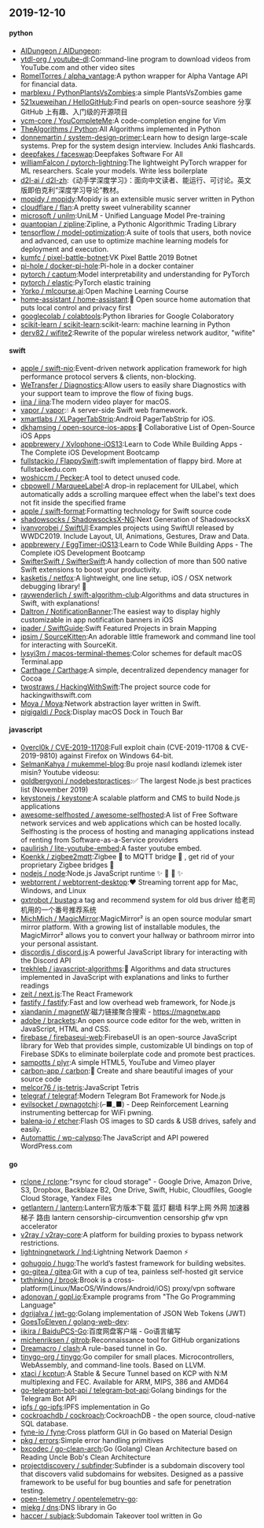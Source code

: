 ## 2019-12-10

#### python
* [AIDungeon / AIDungeon](https://github.com/AIDungeon/AIDungeon):
* [ytdl-org / youtube-dl](https://github.com/ytdl-org/youtube-dl):Command-line program to download videos from YouTube.com and other video sites
* [RomelTorres / alpha_vantage](https://github.com/RomelTorres/alpha_vantage):A python wrapper for Alpha Vantage API for financial data.
* [marblexu / PythonPlantsVsZombies](https://github.com/marblexu/PythonPlantsVsZombies):a simple PlantsVsZombies game
* [521xueweihan / HelloGitHub](https://github.com/521xueweihan/HelloGitHub):Find pearls on open-source seashore 分享 GitHub 上有趣、入门级的开源项目
* [ycm-core / YouCompleteMe](https://github.com/ycm-core/YouCompleteMe):A code-completion engine for Vim
* [TheAlgorithms / Python](https://github.com/TheAlgorithms/Python):All Algorithms implemented in Python
* [donnemartin / system-design-primer](https://github.com/donnemartin/system-design-primer):Learn how to design large-scale systems. Prep for the system design interview. Includes Anki flashcards.
* [deepfakes / faceswap](https://github.com/deepfakes/faceswap):Deepfakes Software For All
* [williamFalcon / pytorch-lightning](https://github.com/williamFalcon/pytorch-lightning):The lightweight PyTorch wrapper for ML researchers. Scale your models. Write less boilerplate
* [d2l-ai / d2l-zh](https://github.com/d2l-ai/d2l-zh):《动手学深度学习》：面向中文读者、能运行、可讨论。英文版即伯克利“深度学习导论”教材。
* [mopidy / mopidy](https://github.com/mopidy/mopidy):Mopidy is an extensible music server written in Python
* [cloudflare / flan](https://github.com/cloudflare/flan):A pretty sweet vulnerability scanner
* [microsoft / unilm](https://github.com/microsoft/unilm):UniLM - Unified Language Model Pre-training
* [quantopian / zipline](https://github.com/quantopian/zipline):Zipline, a Pythonic Algorithmic Trading Library
* [tensorflow / model-optimization](https://github.com/tensorflow/model-optimization):A suite of tools that users, both novice and advanced, can use to optimize machine learning models for deployment and execution.
* [kumfc / pixel-battle-botnet](https://github.com/kumfc/pixel-battle-botnet):VK Pixel Battle 2019 Botnet
* [pi-hole / docker-pi-hole](https://github.com/pi-hole/docker-pi-hole):Pi-hole in a docker container
* [pytorch / captum](https://github.com/pytorch/captum):Model interpretability and understanding for PyTorch
* [pytorch / elastic](https://github.com/pytorch/elastic):PyTorch elastic training
* [Yorko / mlcourse.ai](https://github.com/Yorko/mlcourse.ai):Open Machine Learning Course
* [home-assistant / home-assistant](https://github.com/home-assistant/home-assistant):🏡
Open source home automation that puts local control and privacy first
* [googlecolab / colabtools](https://github.com/googlecolab/colabtools):Python libraries for Google Colaboratory
* [scikit-learn / scikit-learn](https://github.com/scikit-learn/scikit-learn):scikit-learn: machine learning in Python
* [derv82 / wifite2](https://github.com/derv82/wifite2):Rewrite of the popular wireless network auditor, "wifite"

#### swift
* [apple / swift-nio](https://github.com/apple/swift-nio):Event-driven network application framework for high performance protocol servers & clients, non-blocking.
* [WeTransfer / Diagnostics](https://github.com/WeTransfer/Diagnostics):Allow users to easily share Diagnostics with your support team to improve the flow of fixing bugs.
* [iina / iina](https://github.com/iina/iina):The modern video player for macOS.
* [vapor / vapor](https://github.com/vapor/vapor):💧
A server-side Swift web framework.
* [xmartlabs / XLPagerTabStrip](https://github.com/xmartlabs/XLPagerTabStrip):Android PagerTabStrip for iOS.
* [dkhamsing / open-source-ios-apps](https://github.com/dkhamsing/open-source-ios-apps):📱
Collaborative List of Open-Source iOS Apps
* [appbrewery / Xylophone-iOS13](https://github.com/appbrewery/Xylophone-iOS13):Learn to Code While Building Apps - The Complete iOS Development Bootcamp
* [fullstackio / FlappySwift](https://github.com/fullstackio/FlappySwift):swift implementation of flappy bird. More at fullstackedu.com
* [woshiccm / Pecker](https://github.com/woshiccm/Pecker):A tool to detect unused code.
* [cbpowell / MarqueeLabel](https://github.com/cbpowell/MarqueeLabel):A drop-in replacement for UILabel, which automatically adds a scrolling marquee effect when the label's text does not fit inside the specified frame
* [apple / swift-format](https://github.com/apple/swift-format):Formatting technology for Swift source code
* [shadowsocks / ShadowsocksX-NG](https://github.com/shadowsocks/ShadowsocksX-NG):Next Generation of ShadowsocksX
* [ivanvorobei / SwiftUI](https://github.com/ivanvorobei/SwiftUI):Examples projects using SwiftUI released by WWDC2019. Include Layout, UI, Animations, Gestures, Draw and Data.
* [appbrewery / EggTimer-iOS13](https://github.com/appbrewery/EggTimer-iOS13):Learn to Code While Building Apps - The Complete iOS Development Bootcamp
* [SwifterSwift / SwifterSwift](https://github.com/SwifterSwift/SwifterSwift):A handy collection of more than 500 native Swift extensions to boost your productivity.
* [kasketis / netfox](https://github.com/kasketis/netfox):A lightweight, one line setup, iOS / OSX network debugging library!
🦊
* [raywenderlich / swift-algorithm-club](https://github.com/raywenderlich/swift-algorithm-club):Algorithms and data structures in Swift, with explanations!
* [Daltron / NotificationBanner](https://github.com/Daltron/NotificationBanner):The easiest way to display highly customizable in app notification banners in iOS
* [ipader / SwiftGuide](https://github.com/ipader/SwiftGuide):Swift Featured Projects in brain Mapping
* [jpsim / SourceKitten](https://github.com/jpsim/SourceKitten):An adorable little framework and command line tool for interacting with SourceKit.
* [lysyi3m / macos-terminal-themes](https://github.com/lysyi3m/macos-terminal-themes):Color schemes for default macOS Terminal.app
* [Carthage / Carthage](https://github.com/Carthage/Carthage):A simple, decentralized dependency manager for Cocoa
* [twostraws / HackingWithSwift](https://github.com/twostraws/HackingWithSwift):The project source code for hackingwithswift.com
* [Moya / Moya](https://github.com/Moya/Moya):Network abstraction layer written in Swift.
* [pigigaldi / Pock](https://github.com/pigigaldi/Pock):Display macOS Dock in Touch Bar

#### javascript
* [0vercl0k / CVE-2019-11708](https://github.com/0vercl0k/CVE-2019-11708):Full exploit chain (CVE-2019-11708 & CVE-2019-9810) against Firefox on Windows 64-bit.
* [SelmanKahya / mukemmel-blog](https://github.com/SelmanKahya/mukemmel-blog):Bu proje nasıl kodlandı izlemek ister misin? Youtube videosu:
* [goldbergyoni / nodebestpractices](https://github.com/goldbergyoni/nodebestpractices):✅
The largest Node.js best practices list (November 2019)
* [keystonejs / keystone](https://github.com/keystonejs/keystone):A scalable platform and CMS to build Node.js applications
* [awesome-selfhosted / awesome-selfhosted](https://github.com/awesome-selfhosted/awesome-selfhosted):A list of Free Software network services and web applications which can be hosted locally. Selfhosting is the process of hosting and managing applications instead of renting from Software-as-a-Service providers
* [paulirish / lite-youtube-embed](https://github.com/paulirish/lite-youtube-embed):A faster youtube embed.
* [Koenkk / zigbee2mqtt](https://github.com/Koenkk/zigbee2mqtt):Zigbee
🐝
to MQTT bridge
🌉
, get rid of your proprietary Zigbee bridges
🔨
* [nodejs / node](https://github.com/nodejs/node):Node.js JavaScript runtime
✨
🐢
🚀
✨
* [webtorrent / webtorrent-desktop](https://github.com/webtorrent/webtorrent-desktop):❤️
Streaming torrent app for Mac, Windows, and Linux
* [gxtrobot / bustag](https://github.com/gxtrobot/bustag):a tag and recommend system for old bus driver 给老司机用的一个番号推荐系统
* [MichMich / MagicMirror](https://github.com/MichMich/MagicMirror):MagicMirror² is an open source modular smart mirror platform. With a growing list of installable modules, the MagicMirror² allows you to convert your hallway or bathroom mirror into your personal assistant.
* [discordjs / discord.js](https://github.com/discordjs/discord.js):A powerful JavaScript library for interacting with the Discord API
* [trekhleb / javascript-algorithms](https://github.com/trekhleb/javascript-algorithms):📝
Algorithms and data structures implemented in JavaScript with explanations and links to further readings
* [zeit / next.js](https://github.com/zeit/next.js):The React Framework
* [fastify / fastify](https://github.com/fastify/fastify):Fast and low overhead web framework, for Node.js
* [xiandanin / magnetW](https://github.com/xiandanin/magnetW):磁力链接聚合搜索 - https://magnetw.app
* [adobe / brackets](https://github.com/adobe/brackets):An open source code editor for the web, written in JavaScript, HTML and CSS.
* [firebase / firebaseui-web](https://github.com/firebase/firebaseui-web):FirebaseUI is an open-source JavaScript library for Web that provides simple, customizable UI bindings on top of Firebase SDKs to eliminate boilerplate code and promote best practices.
* [sampotts / plyr](https://github.com/sampotts/plyr):A simple HTML5, YouTube and Vimeo player
* [carbon-app / carbon](https://github.com/carbon-app/carbon):🎨
Create and share beautiful images of your source code
* [melcor76 / js-tetris](https://github.com/melcor76/js-tetris):JavaScript Tetris
* [telegraf / telegraf](https://github.com/telegraf/telegraf):Modern Telegram Bot Framework for Node.js
* [evilsocket / pwnagotchi](https://github.com/evilsocket/pwnagotchi):(⌐■_■) - Deep Reinforcement Learning instrumenting bettercap for WiFi pwning.
* [balena-io / etcher](https://github.com/balena-io/etcher):Flash OS images to SD cards & USB drives, safely and easily.
* [Automattic / wp-calypso](https://github.com/Automattic/wp-calypso):The JavaScript and API powered WordPress.com

#### go
* [rclone / rclone](https://github.com/rclone/rclone):"rsync for cloud storage" - Google Drive, Amazon Drive, S3, Dropbox, Backblaze B2, One Drive, Swift, Hubic, Cloudfiles, Google Cloud Storage, Yandex Files
* [getlantern / lantern](https://github.com/getlantern/lantern):Lantern官方版本下载 蓝灯 翻墙 科学上网 外网 加速器 梯子 路由 lantern censorship-circumvention censorship gfw vpn accelerator
* [v2ray / v2ray-core](https://github.com/v2ray/v2ray-core):A platform for building proxies to bypass network restrictions.
* [lightningnetwork / lnd](https://github.com/lightningnetwork/lnd):Lightning Network Daemon
⚡️
* [gohugoio / hugo](https://github.com/gohugoio/hugo):The world’s fastest framework for building websites.
* [go-gitea / gitea](https://github.com/go-gitea/gitea):Git with a cup of tea, painless self-hosted git service
* [txthinking / brook](https://github.com/txthinking/brook):Brook is a cross-platform(Linux/MacOS/Windows/Android/iOS) proxy/vpn software
* [adonovan / gopl.io](https://github.com/adonovan/gopl.io):Example programs from "The Go Programming Language"
* [dgrijalva / jwt-go](https://github.com/dgrijalva/jwt-go):Golang implementation of JSON Web Tokens (JWT)
* [GoesToEleven / golang-web-dev](https://github.com/GoesToEleven/golang-web-dev):
* [iikira / BaiduPCS-Go](https://github.com/iikira/BaiduPCS-Go):百度网盘客户端 - Go语言编写
* [michenriksen / gitrob](https://github.com/michenriksen/gitrob):Reconnaissance tool for GitHub organizations
* [Dreamacro / clash](https://github.com/Dreamacro/clash):A rule-based tunnel in Go.
* [tinygo-org / tinygo](https://github.com/tinygo-org/tinygo):Go compiler for small places. Microcontrollers, WebAssembly, and command-line tools. Based on LLVM.
* [xtaci / kcptun](https://github.com/xtaci/kcptun):A Stable & Secure Tunnel based on KCP with N:M multiplexing and FEC. Available for ARM, MIPS, 386 and AMD64
* [go-telegram-bot-api / telegram-bot-api](https://github.com/go-telegram-bot-api/telegram-bot-api):Golang bindings for the Telegram Bot API
* [ipfs / go-ipfs](https://github.com/ipfs/go-ipfs):IPFS implementation in Go
* [cockroachdb / cockroach](https://github.com/cockroachdb/cockroach):CockroachDB - the open source, cloud-native SQL database.
* [fyne-io / fyne](https://github.com/fyne-io/fyne):Cross platform GUI in Go based on Material Design
* [pkg / errors](https://github.com/pkg/errors):Simple error handling primitives
* [bxcodec / go-clean-arch](https://github.com/bxcodec/go-clean-arch):Go (Golang) Clean Architecture based on Reading Uncle Bob's Clean Architecture
* [projectdiscovery / subfinder](https://github.com/projectdiscovery/subfinder):Subfinder is a subdomain discovery tool that discovers valid subdomains for websites. Designed as a passive framework to be useful for bug bounties and safe for penetration testing.
* [open-telemetry / opentelemetry-go](https://github.com/open-telemetry/opentelemetry-go):
* [miekg / dns](https://github.com/miekg/dns):DNS library in Go
* [haccer / subjack](https://github.com/haccer/subjack):Subdomain Takeover tool written in Go
